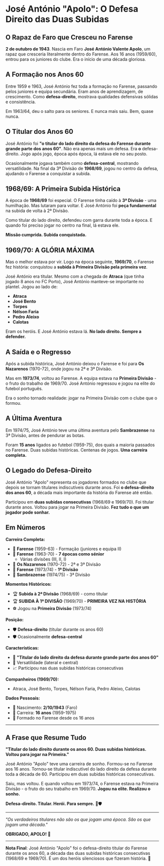 # José António "Apolo": O Defesa Direito das Duas Subidas

## O Rapaz de Faro que Cresceu no Farense

**2 de outubro de 1943**. Nascia em Faro **José António Valente Apolo**, um rapaz que cresceria literalmente dentro do Farense. Aos 16 anos (1959/60), entrou para os juniores do clube. Era o início de uma década gloriosa.

## A Formação nos Anos 60

Entre 1959 e 1963, José António fez toda a formação no Farense, passando pelos juniores e equipa secundária. Eram anos de aprendizagem, de crescimento. Como **defesa-direito**, mostrava qualidades defensivas sólidas e consistência.

Em 1963/64, deu o salto para os seniores. E nunca mais saiu. Bem, quase nunca.

## O Titular dos Anos 60

José António foi **"o titular do lado direito da defesa do Farense durante grande parte dos anos 60"**. Não era apenas mais um defesa. Era **o** defesa-direito. Jogo após jogo, época após época, lá estava ele no seu posto.

Ocasionalmente jogava também como **defesa-central**, mostrando versatilidade. Na final da 3ª Divisão de **1968/69**, jogou no centro da defesa, ajudando o Farense a conquistar a subida.

## 1968/69: A Primeira Subida Histórica

A época de **1968/69** foi especial. O Farense tinha caído à **3ª Divisão** - uma humilhação. Mas lutaram para voltar. E José António foi **peça fundamental** na subida de volta à 2ª Divisão.

Como titular do lado direito, defendeu com garra durante toda a época. E quando foi preciso jogar no centro na final, lá estava ele.

**Missão cumprida. Subida conquistada.**

## 1969/70: A GLÓRIA MÁXIMA

Mas o melhor estava por vir. Logo na época seguinte, **1969/70**, o Farense fez história: conquistou a **subida à Primeira Divisão pela primeira vez**.

José António era titular. Mesmo com a chegada de **Atraca** (que tinha jogado 8 anos no FC Porto), José António manteve-se importante no plantel. Jogou ao lado de:
- **Atraca**
- **José Bento**
- **Torpes**
- **Nélson Faria**
- **Pedro Aleixo**
- **Calotas**

Eram os heróis. E José António estava lá. **No lado direito. Sempre a defender.**

## A Saída e o Regresso

Após a subida histórica, José António deixou o Farense e foi para **Os Nazarenos** (1970-72), onde jogou na 2ª e 3ª Divisão.

Mas em **1973/74**, voltou ao Farense. A equipa estava na **Primeira Divisão** - o fruto do trabalho de 1969/70. José António regressou e jogou na elite do futebol português.

Era o sonho tornado realidade: jogar na Primeira Divisão com o clube que o formou.

## A Última Aventura

Em 1974/75, José António teve uma última aventura pelo **Sambrazense** na 3ª Divisão, antes de pendurar as botas.

Foram **15 anos** ligados ao futebol (1959-75), dos quais a maioria passados no Farense. Duas subidas históricas. Centenas de jogos. **Uma carreira completa.**

## O Legado do Defesa-Direito

José António "Apolo" representa os jogadores formados no clube que depois se tornam titulares indiscutíveis durante anos. Foi **o defesa-direito dos anos 60**, a década mais importante da história do Farense até então.

Participou em **duas subidas consecutivas** (1968/69 e 1969/70). Foi titular durante anos. Voltou para jogar na Primeira Divisão. **Fez tudo o que um jogador pode sonhar.**

## Em Números

**Carreira Completa:**
- 🎽 **Farense** (1959-63) - Formação (juniores e equipa II)
- 🎽 **Farense** (1963-70) - **7 épocas como sénior**
  - Várias divisões (III, II, I)
- 🎽 **Os Nazarenos** (1970-72) - 2ª e 3ª Divisão
- 🎽 **Farense** (1973/74) - **1ª Divisão**
- 🎽 **Sambrazense** (1974/75) - 3ª Divisão

**Momentos Históricos:**
- 🏆 **Subida à 2ª Divisão** (1968/69) - como titular
- 🏆 **SUBIDA À 1ª DIVISÃO** (1969/70) - **PRIMEIRA VEZ NA HISTÓRIA**
- ⚽ Jogou na **Primeira Divisão** (1973/74)

**Posição:**
- 🛡️ **Defesa-direito** (titular durante os anos 60)
- 🛡️ Ocasionalmente **defesa-central**

**Características:**
- 💪 **"Titular do lado direito da defesa durante grande parte dos anos 60"**
- 🎯 Versatilidade (lateral e central)
- 📈 Participou nas duas subidas históricas consecutivas

**Companheiros (1969/70):**
- Atraca, José Bento, Torpes, Nélson Faria, Pedro Aleixo, Calotas

**Dados Pessoais:**
- 📅 Nascimento: **2/10/1943** (Faro)
- 🏃 Carreira: **16 anos** (1959-1975)
- 🎂 Formado no Farense desde os 16 anos

---

## A Frase que Resume Tudo

**"Titular do lado direito durante os anos 60. Duas subidas históricas. Voltou para jogar na Primeira."**

José António "Apolo" teve uma carreira de sonho. Formou-se no Farense aos 16 anos. Tornou-se titular indiscutível do lado direito da defesa durante toda a década de 60. Participou em duas subidas históricas consecutivas.

Saiu, mas voltou. E quando voltou em 1973/74, o Farense estava na Primeira Divisão - o fruto do seu trabalho em 1969/70. **Jogou na elite. Realizou o sonho.**

**Defesa-direito. Titular. Herói. Para sempre.** 🦁🛡️

---

*"Os verdadeiros titulares não são os que jogam uma época. São os que jogam uma década."*

**OBRIGADO, APOLO!** 🙏

---

**Nota Final**: José António "Apolo" foi o defesa-direito titular do Farense durante os anos 60, a década das duas subidas históricas consecutivas (1968/69 e 1969/70). É um dos heróis silenciosos que fizeram história. 🦁
